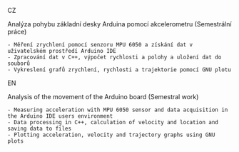 CZ

Analýza pohybu základní desky Arduina pomocí akcelerometru
(Semestrální práce) 

    - Měření zrychlení pomocí senzoru MPU 6050 a získání dat v uživatelském prostředí Arduino IDE
    - Zpracování dat v C++, výpočet rychlosti a polohy a uložení dat do souborů
    - Vykreslení grafů zrychlení, rychlosti a trajektorie pomocí GNU plotu

EN

Analysis of the movement of the Arduino board 
(Semestral work)

    - Measuring acceleration with MPU 6050 sensor and data acquisition in the Arduino IDE users environment
    - Data processing in C++, calculation of velocity and location and saving data to files
    - Plotting acceleration, velocity and trajectory graphs using GNU plots

